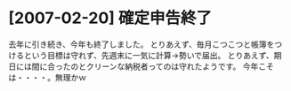 # [2007-02-20] 確定申告終了


去年に引き続き、今年も終了しました。
とりあえず、毎月こつこつと帳簿をつけるという目標は守れず、先週末に一気に計算→勢いで届出。
とりあえず、期日には間に合ったのとクリーンな納税者ってのは守れたようです。
今年こそは・・・・。無理かｗ

